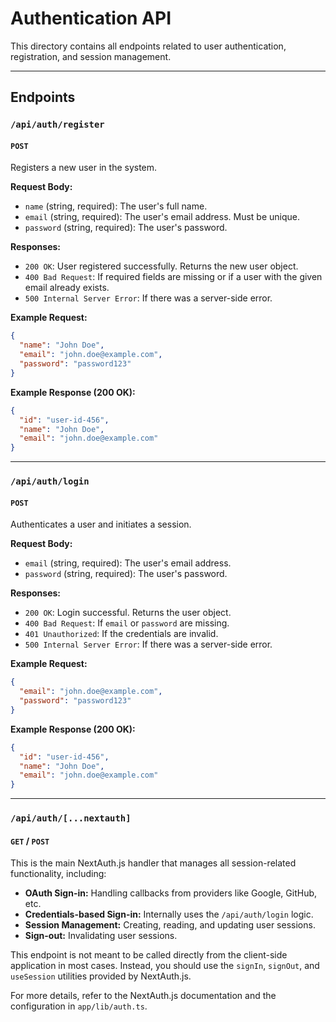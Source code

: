 # Authentication API

This directory contains all endpoints related to user authentication, registration, and session management.

---

## Endpoints

### `/api/auth/register`

#### `POST`

Registers a new user in the system.

**Request Body:**

-   `name` (string, required): The user's full name.
-   `email` (string, required): The user's email address. Must be unique.
-   `password` (string, required): The user's password.

**Responses:**

-   `200 OK`: User registered successfully. Returns the new user object.
-   `400 Bad Request`: If required fields are missing or if a user with the given email already exists.
-   `500 Internal Server Error`: If there was a server-side error.

**Example Request:**
```json
{
  "name": "John Doe",
  "email": "john.doe@example.com",
  "password": "password123"
}
```

**Example Response (200 OK):**
```json
{
  "id": "user-id-456",
  "name": "John Doe",
  "email": "john.doe@example.com"
}
```

---

### `/api/auth/login`

#### `POST`

Authenticates a user and initiates a session.

**Request Body:**

-   `email` (string, required): The user's email address.
-   `password` (string, required): The user's password.

**Responses:**

-   `200 OK`: Login successful. Returns the user object.
-   `400 Bad Request`: If `email` or `password` are missing.
-   `401 Unauthorized`: If the credentials are invalid.
-   `500 Internal Server Error`: If there was a server-side error.

**Example Request:**
```json
{
  "email": "john.doe@example.com",
  "password": "password123"
}
```

**Example Response (200 OK):**
```json
{
  "id": "user-id-456",
  "name": "John Doe",
  "email": "john.doe@example.com"
}
```

---

### `/api/auth/[...nextauth]`

#### `GET` / `POST`

This is the main NextAuth.js handler that manages all session-related functionality, including:

-   **OAuth Sign-in:** Handling callbacks from providers like Google, GitHub, etc.
-   **Credentials-based Sign-in:** Internally uses the `/api/auth/login` logic.
-   **Session Management:** Creating, reading, and updating user sessions.
-   **Sign-out:** Invalidating user sessions.

This endpoint is not meant to be called directly from the client-side application in most cases. Instead, you should use the `signIn`, `signOut`, and `useSession` utilities provided by NextAuth.js.

For more details, refer to the NextAuth.js documentation and the configuration in `app/lib/auth.ts`.